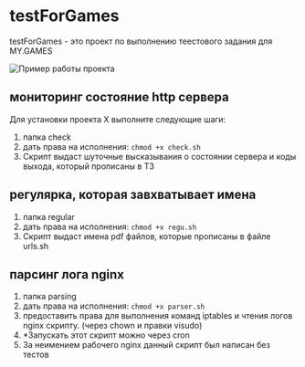 # testForGames

testForGames - это проект по выполнению теестового задания для MY.GAMES


![Пример работы проекта](example.png)

## мониторинг состояние http сервера 

Для установки проекта X выполните следующие шаги:

1. папка check
2. дать права на исполнения: `chmod +x check.sh`
3. Скрипт выдаст шуточные высказывания о состоянии сервера и коды выхода, который прописаны в ТЗ

## регулярка, которая завхватывает имена 

1. папка regular
2. дать права на исполнения: `chmod +x regu.sh`
3. Скрипт выдаст имена pdf файлов, которые прописаны в файле urls.sh


## парсинг лога nginx 

1. папка parsing
2. дать права на исполнения: `chmod +x parser.sh`
3. предоставить права для выполнения команд iptables и чтения логов nginx скрипту. (через chown и правки visudo)
4. *Запускать этот скрипт можно через cron
5. За неимением рабочего nginx данный скрипт был написан без тестов